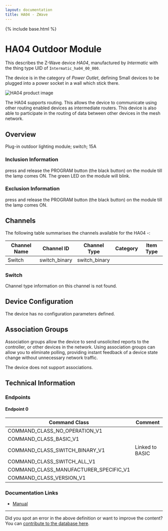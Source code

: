 ```yaml
---
layout: documentation
title: HA04 - ZWave
---
```


{% include base.html %}

# HA04 Outdoor Module
This describes the Z-Wave device *HA04*, manufactured by *Intermatic* with the thing type UID of ```Intermatic_ha04_00_000```.

The device is in the category of *Power Outlet*, defining Small devices to be plugged into a power socket in a wall which stick there.

![HA04 product image](https://opensmarthouse.org/assets/zwave/attachments/297/HA04C.jpeg)


The HA04 supports routing. This allows the device to communicate using other routing enabled devices as intermediate routers.  This device is also able to participate in the routing of data between other devices in the mesh network.

## Overview

Plug-in outdoor lighting module; switch; 15A

### Inclusion Information

press and release the PROGRAM button (the black button) on the module till the lamp comes ON. The green LED on the module will blink.

### Exclusion Information

press and release the PROGRAM button (the black button) on the module till the lamp comes ON.

## Channels

The following table summarises the channels available for the HA04 -:

| Channel Name | Channel ID | Channel Type | Category | Item Type |
|--------------|------------|--------------|----------|-----------|
| Switch | switch_binary | switch_binary |  |  | 

### Switch
Channel type information on this channel is not found.



## Device Configuration

The device has no configuration parameters defined.

## Association Groups

Association groups allow the device to send unsolicited reports to the controller, or other devices in the network. Using association groups can allow you to eliminate polling, providing instant feedback of a device state change without unnecessary network traffic.

The device does not support associations.
## Technical Information

### Endpoints

#### Endpoint 0

| Command Class | Comment |
|---------------|---------|
| COMMAND_CLASS_NO_OPERATION_V1| |
| COMMAND_CLASS_BASIC_V1| |
| COMMAND_CLASS_SWITCH_BINARY_V1| Linked to BASIC|
| COMMAND_CLASS_SWITCH_ALL_V1| |
| COMMAND_CLASS_MANUFACTURER_SPECIFIC_V1| |
| COMMAND_CLASS_VERSION_V1| |

### Documentation Links

* [Manual](https://www.opensmarthouse.org/zwavedatabase/297/Intermatic-HA04C.pdf)

---

Did you spot an error in the above definition or want to improve the content?
You can [contribute to the database here](https://www.opensmarthouse.org/zwavedatabase/297).
